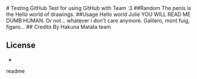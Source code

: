 <snippet>
  <content>
# Testing GitHub
Test for using GitHub with Team :3
##Random
The penis is the Hello world of drawings.
##Usage
Hello world Julie
YOU WILL READ ME DUMB HUMAN.
Or not... whatever i don't care anymore.
Galilero, mont fuig, figaro... 
## Credits
By Hakuna Matata team

## License
-

  <tabTrigger>readme</tabTrigger>
</snippet>

